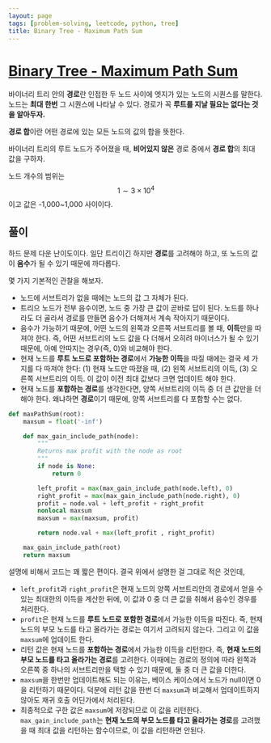 ```yaml
---
layout: page
tags: [problem-solving, leetcode, python, tree]
title: Binary Tree - Maximum Path Sum
---
```


# [Binary Tree - Maximum Path Sum](https://leetcode.com/problems/binary-tree-maximum-path-sum/)

 바이너리 트리 안의 **경로**란 인접한 두 노드 사이에 엣지가 있는
 노드의 시퀀스를 말한다. 노드는 **최대 한번** 그 시퀀스에 나타날 수
 있다. 경로가 꼭 **루트를 지날 필요는 없다는 것을 알아두자.**

 **경로 합**이란 어떤 경로에 있는 모든 노드의 값의 합을 뜻한다.

 바이너리 트리의 루트 노드가 주어졌을 때, **비어있지 않은** 경로
 중에서 **경로 합**의 최대 값을 구하자.

 노드 개수의 범위는 $$ 1 \sim 3 \times 10^4 $$ 이고 값은 -1,000~1,000
 사이이다.

## 풀이

 하드 문제 다운 난이도이다. 일단 트리이긴 하지만 **경로**를 고려해야
 하고, 또 노드의 값이 **음수**가 될 수 있기 때문에 까다롭다.

 몇 가지 기본적인 관찰을 해보자.
 - 노드에 서브트리가 없을 때에는 노드의 값 그 자체가 된다.
 - 트리으 노드가 전부 음수이면, 노드 중 가장 큰 값이 곧바로 답이
   된다. 노드를 하나라도 더 골라서 경로를 만들면 음수가 더해져서 계속
   작아지기 때문이다.
 - 음수가 가능하기 때문에, 어떤 노드의 왼쪽과 오른쪽 서브트리를 볼 때,
   **이득**만을 따져야 한다. 즉, 어떤 서브트리의 노드 값을 다 더해서
   오히려 마이너스가 될 수 있기 때문에, 아예 안따지는 경우(즉, 0)와
   비교해야 한다.
 - 현재 노드를 **루트 노드로 포함하는 경로**에서 **가능한 이득**을
   따질 때에는 결국 세 가지를 다 따져야 한다: (1) 현재 노드만 따졌을
   때, (2) 왼쪽 서브트리의 이득, (3) 오른쪽 서브트리의 이득. 이 값이
   이전 최대 값보다 크면 업데이트 해야 한다.
 - 현재 노드를 **포함하는 경로**를 생각한다면, 양쪽 서브트리의 이득 중
   더 큰 값만을 더해야 한다. 왜냐하면 **경로**이기 때문에, 양쪽
   서브트리를 다 포함할 수는 없다.

```python
def maxPathSum(root):
    maxsum = float('-inf')

    def max_gain_include_path(node):
        """
        Returns max profit with the node as root
        """
        if node is None:
            return 0

        left_profit = max(max_gain_include_path(node.left), 0)
        right_profit = max(max_gain_include_path(node.right), 0)
        profit = node.val + left_profit + right_profit
        nonlocal maxsum
        maxsum = max(maxsum, profit)

        return node.val + max(left_profit , right_profit)

    max_gain_include_path(root)
    return maxsum
```


 설명에 비해서 코드는 꽤 짧은 편이다. 결국 위에서 설명한 걸 그대로
 적은 것인데,
 - `left_profit`과 `right_profit`은 현재 노드의 양쪽 서브트리안의
   경로에서 얻을 수 있는 최대한의 이득을 계산한 뒤에, 이 값과 0 중 더
   큰 값을 취해서 음수인 경우를 처리한다.
 - `profit`은 현재 노드를 **루트 노드로 포함한 경로**에서 가능한
   이득을 따진다. 즉, 현재 노드의 부모 노드를 타고 올라가는 경로는
   여기서 고려되지 않는다. 그리고 이 값을 `maxsum`에 업데이트 한다.
 - 리턴 값은 현재 노드를 **포함하는 경로**에서 가능한 이득을
   리턴한다. 즉, **현재 노드의 부모 노드를 타고 올라가는 경로**를
   고려한다. 이때에는 경로의 정의에 따라 왼쪽과 오른쪽 중 하나의
   서브트리만을 택할 수 있기 때문에, 둘 중 더 큰 값을 더한다.
 - `maxsum`을 한번만 업데이트해도 되는 이유는, 베이스 케이스에서
   노드가 null이면 0을 리턴하기 때문이다. 덕분에 리턴 값을 한번 더
   `maxsum`과 비교해서 업데이트하지 않아도 재귀 호출 어딘가에서
   처리된다.
 - 최종적으로 구한 값은 `maxsum`에 저장되므로 이 값을
   리턴한다. `max_gain_include_path`는 **현재 노드의 부모 노드를 타고
   올라가는 경로**를 고려했을 때 최대 값을 리턴하는 함수이므로, 이
   값을 리턴하면 안된다.
